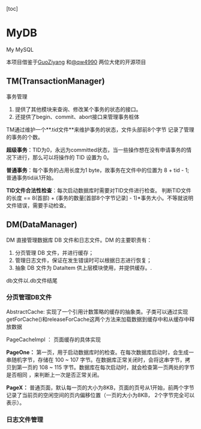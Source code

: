 [toc]
# MyDB
My MySQL 

本项目借鉴于[GuoZiyang](https://github.com/CN-GuoZiyang/MYDB) 和[@qw4990](https://github.com/qw4990/NYADB2) 两位大佬的开源项目

## TM(TransactionManager)
事务管理
1. 提供了其他模块来查询、修改某个事务的状态的接口。
2. 还提供了begin、commit、abort接口来管理事务桩体

TM通过维护一个**.tid文件**来维护事务的状态，文件头部前8个字节
记录了管理的事务的个数。

**超级事务**：TID为0，永远为committed状态，当一些操作想在没有申请事务的情况下进行，那么可以将操作的 TID 设置为 0。

**普通事务**：每个事务的占用长度为1 byte，故事务在文件中的位置为
8 + tid - 1; 普通事务tid从1开始。

**TID文件合法性检查**：每次启动数据库时需要对TID文件进行检查。
判断TID文件的长度 == 8(首部) + (事务的数量[首部8个字节记录] - 1)*事务大小。不等就说明文件错误，需要手动检查。

## DM(DataManager)

DM 直接管理数据库 DB 文件和日志文件。DM 的主要职责有：
1) 分页管理 DB 文件，并进行缓存；
2) 管理日志文件，保证在发生错误时可以根据日志进行恢复；
3) 抽象 DB 文件为 DataItem 供上层模块使用，并提供缓存。.

db文件以.db文件结尾

### 分页管理DB文件

AbstractCache: 实现了一个引用计数策略的缓存的抽象类。子类可以通过实现getForCache()和releaseForCache这两个方法来加载数据到缓存中和从缓存中释放数据

PageCacheImpl ： 页面缓存的具体实现

**PageOne：** 第一页，用于启动数据库时的检查。在每次数据库启动时，会生成一串随机字节，存储在 100 ~ 107 字节。在数据库正常关闭时，会将这串字节，拷贝到第一页的 108 ~ 115 字节。数据库在每次启动时，就会检查第一页两处的字节是否相同
，来判断上一次是否正常关闭。

**PageX：** 普通页面，默认每一页的大小为8KB，页面的页号从1开始，前两个字节记录了当前页的空闲空间的页内偏移位置（一页的大小为8KB， 2个字节完全可以表示）。

### 日志文件管理
